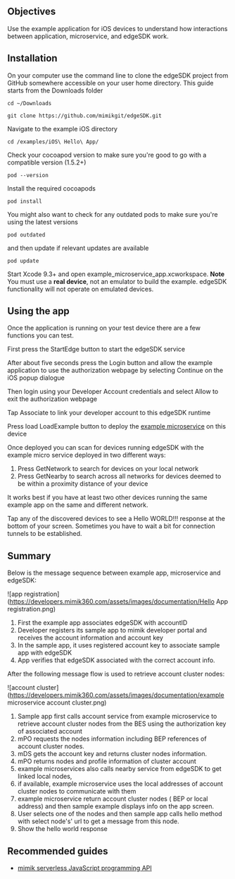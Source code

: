 ## Objectives

Use the example application for iOS devices to understand how interactions between application, microservice, and edgeSDK work.

## Installation

On your computer use the command line to clone the edgeSDK project from GitHub somewhere accessible on your user home directory. This guide starts from the Downloads folder

```cd ~/Downloads```

```git clone https://github.com/mimikgit/edgeSDK.git```

Navigate to the example iOS directory

```cd /examples/iOS\ Hello\ App/```

Check your cocoapod version to make sure you're good to go with a compatible version (1.5.2+)

```pod --version```

Install the required cocoapods

```pod install```

You might also want to check for any outdated pods to make sure you're using the latest versions

```pod outdated```

and then update if relevant updates are available

```pod update```

Start Xcode 9.3+ and open example_microservice_app.xcworkspace. **Note** You must use a **real device**, not an emulator to build the example. edgeSDK functionality will not operate on emulated devices.

## Using the app

Once the application is running on your test device there are a few functions you can test.

First press the StartEdge button to start the edgeSDK service

After about five seconds press the Login button and allow the example application to use the authorization webpage by selecting Continue on the iOS popup dialogue

Then login using your Developer Account credentials and select Allow to exit the authorization webpage

Tap Associate to link your developer account to this edgeSDK runtime

Press load LoadExample button to deploy the [example microservice](https://developers.mimik360.com/docs/1.2.0/microservices/how-to-deploy-example-microservice.html) on this device

Once deployed you can scan for devices running edgeSDK with the example micro service deployed in two different ways:

1. Press GetNetwork to search for devices on your local network
2. Press GetNearby to search across all networks for devices deemed to be within a proximity distance of your device

It works best if you have at least two other devices running the same example app on the same and different network.

Tap any of the discovered devices to see a Hello WORLD!!! response at the bottom of your screen. Sometimes you have to wait a bit for connection tunnels to be established.

## Summary

Below is the message sequence between example app, microservice and edgeSDK:

![app registration](https://developers.mimik360.com/assets/images/documentation/Hello App registration.png)

1. First the example app associates edgeSDK with accountID
1. Developer registers its sample app to mimik developer portal and receives the account information and account key
1. In the sample app, it uses registered account key to associate sample app with edgeSDK 
1. App verifies that edgeSDK associated with the correct account info.

After  the following message flow is used to retrieve account cluster nodes:

![account cluster](https://developers.mimik360.com/assets/images/documentation/example microservice account cluster.png)

1. Sample app first calls account service from example microservice to retrieve account cluster nodes from the BES using the authorization key of associated account
1. mPO requests the nodes information  including BEP references of account cluster nodes.
1. mDS gets the account key and returns cluster nodes information.
1. mPO returns nodes and profile information of cluster account
1. example microservices also calls nearby service from edgeSDK to get linked local nodes,
1. if available, example microservice uses the local addresses of account cluster nodes to communicate with them
1. example microservice return account cluster nodes ( BEP or local address)  and then sample example displays info on the app screen.
1. User selects one of the nodes and then sample app calls hello method with select node's' url to get a message from this node.
1. Show the hello world response

## Recommended guides

- [mimik serverless JavaScript programming API](https://developers.mimik360.com/docs/1.2.0/resources/how-to-use-mimik-serverless-javascript-programming-api.html)
